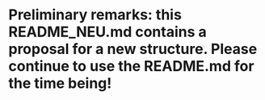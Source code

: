 # Preliminary remarks: this README_NEU.md contains a proposal for a new structure. Please continue to use the README.md for the time being!
